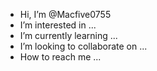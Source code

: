 - Hi, I’m @Macfive0755
- I’m interested in ...
- I’m currently learning ...
- I’m looking to collaborate on ...
- How to reach me ...

<!---
Macfive0755/Macfive0755 is a ✨ special ✨ repository because its `README.md` (this file) appears on your GitHub profile.
You can click the Preview link to take a look at your changes.
--->
